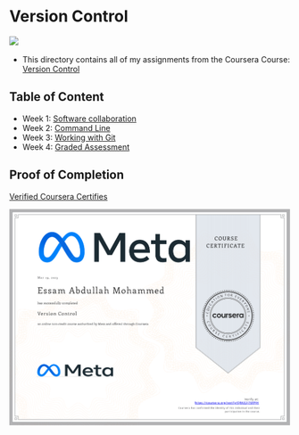 # Version Control

<img src="../logo.avif">

- This directory contains all of my assignments from the Coursera Course: [Version Control](https://www.coursera.org/specializations/meta-react-native)

## Table of Content

  - Week 1: [Software collaboration](https://github.com/x39OME/Meta-React-Native-Specialization/tree/main/3%20-%20Version%20Control/Week%201%20-%20Software%20collaboration)
  - Week 2: [Command Line](https://github.com/x39OME/Meta-React-Native-Specialization/tree/main/3%20-%20Version%20Control/Week%202%20-%20Command%20Line)
  - Week 3: [Working with Git](https://github.com/x39OME/Meta-React-Native-Specialization/tree/main/3%20-%20Version%20Control/Week%203%20-%20Working%20with%20Git)
  - Week 4: [Graded Assessment](https://github.com/x39OME/Meta-React-Native-Specialization/tree/main/3%20-%20Version%20Control/Week%204%20-%20Graded%20Assessment)

## Proof of Completion

<a href="https://www.coursera.org/account/accomplishments/verify/QRAE2J76FPJH"> Verified Coursera Certifies</a>

<img src="./certificate.png" alt="certificate">

